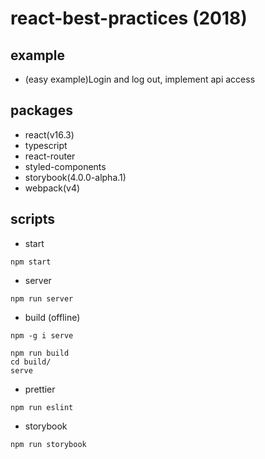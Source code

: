 # react-best-practices (2018)

## example

* (easy example)Login and log out, implement api access

## packages

* react(v16.3)
* typescript
* react-router
* styled-components
* storybook(4.0.0-alpha.1)
* webpack(v4)

## scripts

* start

```
npm start
```

* server

```
npm run server
```

* build (offline)

```
npm -g i serve

npm run build
cd build/
serve
```

* prettier

```
npm run eslint
```

* storybook

```
npm run storybook
```
